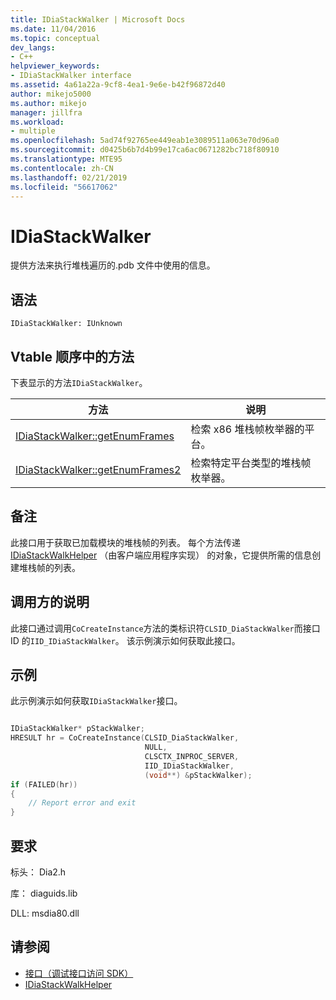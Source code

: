 ```yaml
---
title: IDiaStackWalker | Microsoft Docs
ms.date: 11/04/2016
ms.topic: conceptual
dev_langs:
- C++
helpviewer_keywords:
- IDiaStackWalker interface
ms.assetid: 4a61a22a-9cf8-4ea1-9e6e-b42f96872d40
author: mikejo5000
ms.author: mikejo
manager: jillfra
ms.workload:
- multiple
ms.openlocfilehash: 5ad74f92765ee449eab1e3089511a063e70d96a0
ms.sourcegitcommit: d0425b6b7d4b99e17ca6ac0671282bc718f80910
ms.translationtype: MTE95
ms.contentlocale: zh-CN
ms.lasthandoff: 02/21/2019
ms.locfileid: "56617062"
---
```

# <a name="idiastackwalker"></a>IDiaStackWalker
提供方法来执行堆栈遍历的.pdb 文件中使用的信息。

## <a name="syntax"></a>语法

```
IDiaStackWalker: IUnknown
```

## <a name="methods-in-vtable-order"></a>Vtable 顺序中的方法
下表显示的方法`IDiaStackWalker`。

|方法|说明|
|------------|-----------------|
|[IDiaStackWalker::getEnumFrames](../../debugger/debug-interface-access/idiastackwalker-getenumframes.md)|检索 x86 堆栈帧枚举器的平台。|
|[IDiaStackWalker::getEnumFrames2](../../debugger/debug-interface-access/idiastackwalker-getenumframes2.md)|检索特定平台类型的堆栈帧枚举器。|

## <a name="remarks"></a>备注
此接口用于获取已加载模块的堆栈帧的列表。 每个方法传递[IDiaStackWalkHelper](../../debugger/debug-interface-access/idiastackwalkhelper.md) （由客户端应用程序实现） 的对象，它提供所需的信息创建堆栈帧的列表。

## <a name="notes-for-callers"></a>调用方的说明
此接口通过调用`CoCreateInstance`方法的类标识符`CLSID_DiaStackWalker`而接口 ID 的`IID_IDiaStackWalker`。 该示例演示如何获取此接口。

## <a name="example"></a>示例
此示例演示如何获取`IDiaStackWalker`接口。

```C++

IDiaStackWalker* pStackWalker;
HRESULT hr = CoCreateInstance(CLSID_DiaStackWalker,
                              NULL,
                              CLSCTX_INPROC_SERVER,
                              IID_IDiaStackWalker,
                              (void**) &pStackWalker);
if (FAILED(hr))
{
    // Report error and exit
}
```

## <a name="requirements"></a>要求
标头： Dia2.h

库： diaguids.lib

DLL: msdia80.dll

## <a name="see-also"></a>请参阅
- [接口（调试接口访问 SDK）](../../debugger/debug-interface-access/interfaces-debug-interface-access-sdk.md)
- [IDiaStackWalkHelper](../../debugger/debug-interface-access/idiastackwalkhelper.md)
